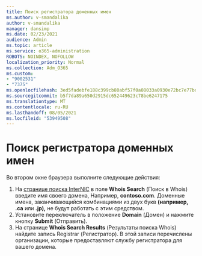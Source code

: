 ```yaml
---
title: Поиск регистратора доменных имен
ms.author: v-smandalika
author: v-smandalika
manager: dansimp
ms.date: 02/23/2021
audience: Admin
ms.topic: article
ms.service: o365-administration
ROBOTS: NOINDEX, NOFOLLOW
localization_priority: Normal
ms.collection: Adm_O365
ms.custom:
- "9002531"
- "7375"
ms.openlocfilehash: 3ed5fadebfe188c399cb80abf57f0a08033a0930e72bc7e77bd9ac889638fe60
ms.sourcegitcommit: b5f7da89a650d2915dc652449623c78be6247175
ms.translationtype: MT
ms.contentlocale: ru-RU
ms.lasthandoff: 08/05/2021
ms.locfileid: "53949508"
---
```

# <a name="find-your-domain-registrar"></a>Поиск регистратора доменных имен

Во втором окне браузера выполните следующие действия:

1. На [странице поиска InterNIC](https://lookup.icann.org/) в поле **Whois Search** (Поиск в Whois) введите имя своего домена, Например, **contoso.com**. Доменные имена, заканчивающийся комбинациями из двух букв **(например, .ca** или **.jp),** не будут работать с этим средством.
2. Установите переключатель в положение **Domain** (Домен) и нажмите кнопку **Submit** (Отправить).
3. На странице **Whois Search Results** (Результаты поиска Whois) найдите запись Registrar (Регистратор). В этой записи перечислены организации, которые предоставляют службу регистратора для вашего домена.
